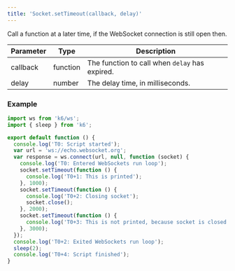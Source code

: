 ```yaml
---
title: 'Socket.setTimeout(callback, delay)'
---
```


Call a function at a later time, if the WebSocket connection is still open then.

| Parameter | Type     | Description                                    |
| --------- | -------- | ---------------------------------------------- |
| callback  | function | The function to call when `delay` has expired. |
| delay     | number   | The delay time, in milliseconds.               |

### Example

<CodeGroup labels={[]}>

```js
import ws from 'k6/ws';
import { sleep } from 'k6';

export default function () {
  console.log('T0: Script started');
  var url = 'ws://echo.websocket.org';
  var response = ws.connect(url, null, function (socket) {
    console.log('T0: Entered WebSockets run loop');
    socket.setTimeout(function () {
      console.log('T0+1: This is printed');
    }, 1000);
    socket.setTimeout(function () {
      console.log('T0+2: Closing socket');
      socket.close();
    }, 2000);
    socket.setTimeout(function () {
      console.log('T0+3: This is not printed, because socket is closed');
    }, 3000);
  });
  console.log('T0+2: Exited WebSockets run loop');
  sleep(2);
  console.log('T0+4: Script finished');
}
```

</CodeGroup>
